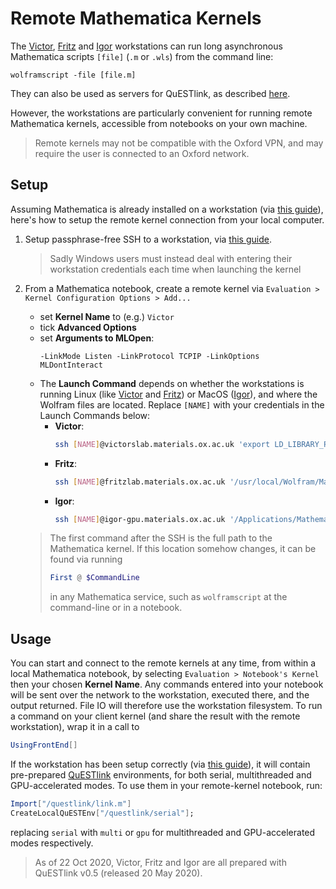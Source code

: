 Remote Mathematica Kernels 
==========================

The [Victor](victor.md), [Fritz](fritz.md) and [Igor](igor.md) workstations can run long asynchronous Mathematica scripts `[file]` (`.m` or `.wls`) from the command line:
```
wolframscript -file [file.m]
```

They can also be used as servers for QuESTlink, as described [here](https://github.com/QTechTheory/QuESTlink/blob/master/Doc/README.md#launching-as-server).

However, the workstations are particularly convenient for running remote Mathematica kernels, accessible from notebooks on your own machine.
> Remote kernels may not be compatible with the Oxford VPN, and may require the user is connected to an Oxford network.

## Setup

Assuming Mathematica is already installed on a workstation (via [this guide](workstationsetup.md)), here's how to setup the remote kernel connection from your local computer.

1. Setup passphrase-free SSH to a workstation, via [this guide](remotetips.md#ssh-without-passphrase).
    > Sadly Windows users must instead deal with entering their workstation credentials each time when launching the kernel

2. From a Mathematica notebook, create a remote kernel via `Evaluation > Kernel Configuration Options > Add...`
    - set **Kernel Name** to (e.g.) `Victor`
    - tick **Advanced Options**
    - set **Arguments to MLOpen**:
      ```
      -LinkMode Listen -LinkProtocol TCPIP -LinkOptions MLDontInteract
      ```
    - The **Launch Command** depends on whether the workstations is running Linux (like [Victor](victor.md) and [Fritz](fritz.md)) or MacOS ([Igor](igor.md)), and where the Wolfram files are located. Replace `[NAME]` with your credentials in the Launch Commands below:
       - **Victor**:
         ```bash
         ssh [NAME]@victorslab.materials.ox.ac.uk 'export LD_LIBRARY_PATH=$LD_LIBRARY_PATH:/home/Wolfram/Mathematica/11.3/SystemFiles/Libraries/Linux-x86-64/;/home/Wolfram/Mathematica/11.3/SystemFiles/Kernel/Binaries/Linux-x86-64/WolframKernel -wstp -LinkMode Connect -LinkProtocol TCPIP -LinkName "`linkname`"'
         ```
       - **Fritz**:
         ```bash
         ssh [NAME]@fritzlab.materials.ox.ac.uk '/usr/local/Wolfram/Mathematica/12.1/SystemFiles/Kernel/Binaries/Linux-x86-64/WolframKernel -wstp -LinkMode Connect -LinkProtocol TCPIP -LinkName "`linkname`"'
         ```
       - **Igor**:
         ```bash 
         ssh [NAME]@igor-gpu.materials.ox.ac.uk '/Applications/Mathematica.app/Contents/MacOS/MathKernel -mathlink -LinkMode Connect -LinkProtocol TCPIP -LinkName "`linkname`" -LinkHost `ipaddress`'
         ```
    > The first command after the SSH is the full path to the Mathematica kernel. If this location somehow changes, it can be found via running 
    > ```Mathematica 
    > First @ $CommandLine
    > ```
    > in any Mathematica service, such as `wolframscript` at the command-line or in a notebook.
    
## Usage
    
You can start and connect to the remote kernels at any time, from within a local Mathematica notebook, by selecting `Evaluation > Notebook's Kernel` then your chosen **Kernel Name**.
Any commands entered into your notebook will be sent over the network to the workstation, executed there, and the output returned. File IO will therefore use the workstation filesystem. To run a command on your client kernel (and share the result with the remote workstation), wrap it in a call to
```Mathematica 
UsingFrontEnd[]
```

If the workstation has been setup correctly (via [this guide](workstationsetup.md)), it will contain pre-prepared [QuESTlink](https://github.com/QTechTheory/QuESTLink) environments, for both serial, multithreaded and GPU-accelerated modes. To use them in your remote-kernel notebook, run:
```Mathematica
Import["/questlink/link.m"]
CreateLocalQuESTEnv["/questlink/serial"];
```
replacing `serial` with `multi` or `gpu` for multithreaded and GPU-accelerated modes respectively.

> As of 22 Oct 2020, Victor, Fritz and Igor are all prepared with QuESTlink v0.5 (released 20 May 2020). 
